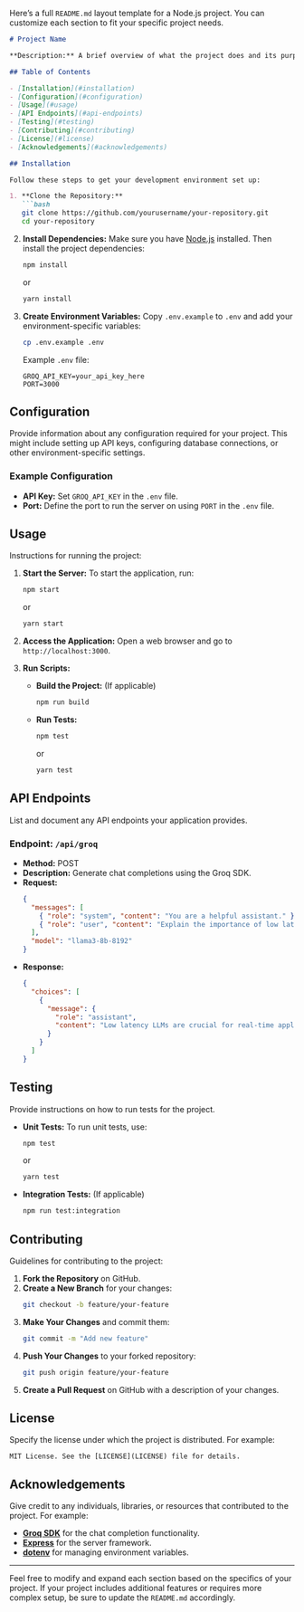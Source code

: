 
Here’s a full `README.md` layout template for a Node.js project. You can customize each section to fit your specific project needs.

```markdown
# Project Name

**Description:** A brief overview of what the project does and its purpose.

## Table of Contents

- [Installation](#installation)
- [Configuration](#configuration)
- [Usage](#usage)
- [API Endpoints](#api-endpoints)
- [Testing](#testing)
- [Contributing](#contributing)
- [License](#license)
- [Acknowledgements](#acknowledgements)

## Installation

Follow these steps to get your development environment set up:

1. **Clone the Repository:**
   ```bash
   git clone https://github.com/yourusername/your-repository.git
   cd your-repository
```

2. **Install Dependencies:**
   Make sure you have [Node.js](https://nodejs.org/) installed. Then install the project dependencies:

   ```bash
   npm install
   ```

   or

   ```bash
   yarn install
   ```
3. **Create Environment Variables:**
   Copy `.env.example` to `.env` and add your environment-specific variables:

   ```bash
   cp .env.example .env
   ```

   Example `.env` file:

   ```plaintext
   GROQ_API_KEY=your_api_key_here
   PORT=3000
   ```

## Configuration

Provide information about any configuration required for your project. This might include setting up API keys, configuring database connections, or other environment-specific settings.

### Example Configuration

- **API Key:** Set `GROQ_API_KEY` in the `.env` file.
- **Port:** Define the port to run the server on using `PORT` in the `.env` file.

## Usage

Instructions for running the project:

1. **Start the Server:**
   To start the application, run:

   ```bash
   npm start
   ```

   or

   ```bash
   yarn start
   ```
2. **Access the Application:**
   Open a web browser and go to `http://localhost:3000`.
3. **Run Scripts:**

   - **Build the Project:** (If applicable)

     ```bash
     npm run build
     ```
   - **Run Tests:**

     ```bash
     npm test
     ```

     or
     ```bash
     yarn test
     ```

## API Endpoints

List and document any API endpoints your application provides.

### Endpoint: `/api/groq`

- **Method:** POST
- **Description:** Generate chat completions using the Groq SDK.
- **Request:**
  ```json
  {
    "messages": [
      { "role": "system", "content": "You are a helpful assistant." },
      { "role": "user", "content": "Explain the importance of low latency LLMs" }
    ],
    "model": "llama3-8b-8192"
  }
  ```
- **Response:**
  ```json
  {
    "choices": [
      {
        "message": {
          "role": "assistant",
          "content": "Low latency LLMs are crucial for real-time applications..."
        }
      }
    ]
  }
  ```

## Testing

Provide instructions on how to run tests for the project.

- **Unit Tests:** To run unit tests, use:

  ```bash
  npm test
  ```

  or

  ```bash
  yarn test
  ```
- **Integration Tests:** (If applicable)

  ```bash
  npm run test:integration
  ```

## Contributing

Guidelines for contributing to the project:

1. **Fork the Repository** on GitHub.
2. **Create a New Branch** for your changes:
   ```bash
   git checkout -b feature/your-feature
   ```
3. **Make Your Changes** and commit them:
   ```bash
   git commit -m "Add new feature"
   ```
4. **Push Your Changes** to your forked repository:
   ```bash
   git push origin feature/your-feature
   ```
5. **Create a Pull Request** on GitHub with a description of your changes.

## License

Specify the license under which the project is distributed. For example:

```
MIT License. See the [LICENSE](LICENSE) file for details.
```

## Acknowledgements

Give credit to any individuals, libraries, or resources that contributed to the project. For example:

- **[Groq SDK](https://github.com/groq-sdk/groq-sdk)** for the chat completion functionality.
- **[Express](https://expressjs.com/)** for the server framework.
- **[dotenv](https://www.npmjs.com/package/dotenv)** for managing environment variables.

---

Feel free to modify and expand each section based on the specifics of your project. If your project includes additional features or requires more complex setup, be sure to update the `README.md` accordingly.
